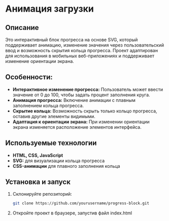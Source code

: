 # Анимация загрузки

## Описание
Это интерактивный блок прогресса на основе SVG, который поддерживает анимацию, изменение значения через пользовательский ввод и возможность скрытия кольца прогресса. Проект адаптирован для использования в мобильных веб-приложениях и поддерживает изменение ориентации экрана.

## Особенности:
- **Интерактивное изменение прогресса:** Пользователь может ввести значение от 0 до 100, чтобы задать процент заполнения круга.
- **Анимация прогресса:** Включение анимации с плавным заполнением кольца прогресса.
- **Скрытие кольца:** Возможность скрыть только кольцо прогресса, оставив другие элементы видимыми.
- **Адаптация к ориентации экрана:** При изменении ориентации экрана изменяется расположение элементов интерфейса.

## Используемые технологии
- **HTML, CSS, JavaScript**
- **SVG:** для визуализации кольца прогресса
- **CSS-анимации** для плавного заполнения кольца

## Установка и запуск
1. Склонируйте репозиторий:

   ```bash
   git clone https://github.com/yourusername/progress-block.git
    ```

2. Откройте проект в браузере, запустив файл index.html

